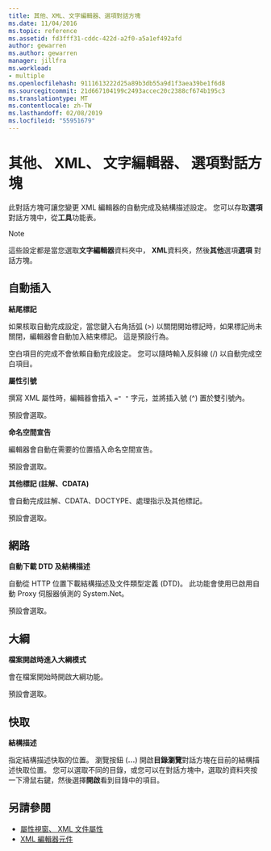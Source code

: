 ```yaml
---
title: 其他、XML、文字編輯器、選項對話方塊
ms.date: 11/04/2016
ms.topic: reference
ms.assetid: fd3fff31-cddc-422d-a2f0-a5a1ef492afd
author: gewarren
ms.author: gewarren
manager: jillfra
ms.workload:
- multiple
ms.openlocfilehash: 9111613222d25a89b3db55a9d1f3aea39be1f6d8
ms.sourcegitcommit: 21d667104199c2493accec20c2388cf674b195c3
ms.translationtype: MT
ms.contentlocale: zh-TW
ms.lasthandoff: 02/08/2019
ms.locfileid: "55951679"
---
```

# <a name="miscellaneous-xml-text-editor-options-dialog-box"></a>其他、 XML、 文字編輯器、 選項對話方塊

此對話方塊可讓您變更 XML 編輯器的自動完成及結構描述設定。 您可以存取**選項**對話方塊中，從**工具**功能表。

> [!NOTE]
> 這些設定都是當您選取**文字編輯器**資料夾中， **XML**資料夾，然後**其他**選項**選項**  對話方塊。


## <a name="auto-insert"></a>自動插入
 **結尾標記**

 如果核取自動完成設定，當您鍵入右角括弧 (>) 以關閉開始標記時，如果標記尚未關閉，編輯器會自動加入結束標記。 這是預設行為。

 空白項目的完成不會依賴自動完成設定。 您可以隨時輸入反斜線 (/) 以自動完成空白項目。

 **屬性引號**

 撰寫 XML 屬性時，編輯器會插入 `=" "` 字元，並將插入號 (^) 置於雙引號內。

 預設會選取。

 **命名空間宣告**

 編輯器會自動在需要的位置插入命名空間宣告。

 預設會選取。

 **其他標記 (註解、CDATA)**

 會自動完成註解、CDATA、DOCTYPE、處理指示及其他標記。

 預設會選取。

## <a name="network"></a>網路
 **自動下載 DTD 及結構描述**

 自動從 HTTP 位置下載結構描述及文件類型定義 (DTD)。 此功能會使用已啟用自動 Proxy 伺服器偵測的 System.Net。

 預設會選取。

## <a name="outlining"></a>大綱
 **檔案開啟時進入大綱模式**

 會在檔案開始時開啟大綱功能。

 預設會選取。

## <a name="caching"></a>快取
 **結構描述**

 指定結構描述快取的位置。 瀏覽按鈕 (**...**) 開啟**目錄瀏覽**對話方塊在目前的結構描述快取位置。 您可以選取不同的目錄，或您可以在對話方塊中，選取的資料夾按一下滑鼠右鍵，然後選擇**開啟**看到目錄中的項目。

## <a name="see-also"></a>另請參閱

- [屬性視窗、 XML 文件屬性](../xml-tools/xml-document-properties-properties-window.md)
- [XML 編輯器元件](../xml-tools/xml-editor-components.md)